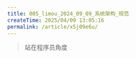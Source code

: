 ```yaml
---
title: 005_limou_2024_09_09_系统架构_规范
createTime: 2025/04/09 13:05:16
permalink: /article/x5j09e6u/
---
```

>   站在程序员角度

